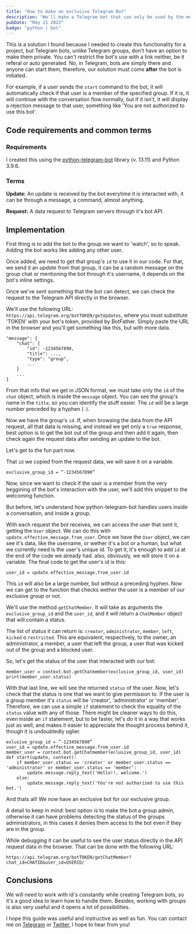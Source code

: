 ```yaml
---
title: "How to make an exclusive Telegram Bot"
description: "We'll make a Telegram bot that can only be used by the members of our exclusive group."
pubDate: "May 21 2022"
badge: "python | bot"
---
```

This is a solution I found because I needed to create this functionality for a project, but Telegram bots, unlike Telegram groups, don't have an option to make them private. You can't restrict the bot's use with a link neither, be it referal or auto generated. No, in Telegram, bots are simply there and anyone can start them, therefore, our solution must come __after__ the bot is initiated.

For example, if a user sends the `start` command to the bot, it will automatically check if that user is a member of the specified group. If it is, it will continue with the conversation flow normally, but if it isn't, it will display a rejection message to that user, something like 'You are not authorized to use this bot'.

## Code requirements and common terms

### Requirements

I created this using the [python-telegram-bot](https://github.com/python-telegram-bot/) library (v. 13.11) and Python 3.9.6.

### Terms

__Update:__ An update is received by the bot everytime it is interacted with, it can be through a message, a command, almost anything.

__Request:__ A data request to Telegram servers through it's bot API.

## Implementation

First thing is to add the bot to the group we want to 'watch', so to speak. Adding the bot works like adding any other user.

Once added, we need to get that group's `id` to use it in our code. For that, we send it an _update_ from that group, it can be a random message on the group chat or mentioning the bot through it's username, it depends on the bot's inline settings.

Once we've sent something that the bot can detect, we can check the request to the Telegram API directly in the browser.

We'll use the following URL: `https://api.telegram.org/botTOKEN/getUpdates`, where you must substitute 'TOKEN' with your bot's token, provided by BotFather. Simply paste the URL in the browser and you'll get something like this, but with more data.

```
"message": {
    "chat": {
        "id": -1234567890,
        "title": ...,
        "type": "group",
        ...
    }
    ...
}
```

From that info that we get in JSON format, we must take only the `id` of the `chat` object, which is inside the `message` object. You can see the group's name in the `title`, so you can identify the stuff easier. The `id` will be a large number preceded by a hyphen (`-`).

Now we have the group's `id`. If, when browsing the data from the API request, all that data is missing, and instead we get only a `true` response, best option is to get the bot out of the group and then add it again, then check again the request data after sending an update to the bot.

Let's get to the fun part now.

That `id` we copied from the request data, we will save it on a variable.

```
exclusive_group_id = ”-1234567890”
```

Now, since we want to check if the user is a member from the very beggining of the bot's interaction with the user, we'll add this snippet to the welcoming function. 

But before, let's understand how python-telegram-bot handles users inside a conversation, and inside a group.

With each request the bot receives, we can access the user that sent it, getting the `User` object. We can do this with `update.effective_message.from_user`. Once we have the `User` object, we can see it's data, like the username, or wether it's a bot or a human, but what we currently need is the user's unique id. To get it, it's enough to add `id` at the end of the code we already had. also, obviously, we will store it on a variable. The final code to get the user's id is this:

```
user_id = update.effective_message.from_user.id
```

This `id` will also be a large number, but without a preceding hyphen. Now we can get to the function that checks wether the user is a member of our exclusive group or not.

We'll use the method `getChatMember`. It will take as arguments the `exclusive_group_id` and the `user_id`, and it will return a `ChatMember` object that will contain a status.

The list of status it can return is: `creator`, `administrator`, `member`, `left`, `kicked` o `restricted`. This are equivalent, respectively, to the owner, an administrator, a member, a user that left the group, a user that was kicked out of the group and a blocked user.

So, let's get the status of the user that interacted with our bot:

```
member_user = context.bot.getChatmember(exclusive_group_id, user_id)
print(member_user.status)
```

With that last line, we will see the returned `status` of the user. Now, let's check that the status is one that we want to give permission to. If the user is a group member it's `status` will be 'creator', 'administrator' or 'member'. Therefore, we can use a simple `if` statement to check the equality of the `status` value with any of those. There might be cleaner ways to do this, even inside an `if` statement, but to be faster, let's do it in a way that works just as well, and makes it easier to appreciate the thought process behind it, though it is undoubtedly uglier.

```
exlusive_group_id = ”-1234567890”
user_id = update.effective_message.from_user.id
member_user = context.bot.getChatmember(eclusive_group_id, user_id)
def start(update, context):
	if member_user.status == 'creator' or member_user.status == 'administrator' or member_user.status == 'member':
		update.message.reply_text('Hello!!, welcome.')
	else:
		update.message.reply_text('You're not authorized to use this bot.')
```

And thats all! We now have an exclusive bot for our exclusive group.

A detail to keep in mind: best option is to make the bot a group admin, otherwise it can have problems detecting the status of the groups administrators, in this cases it denies them access to the bot even if they are in the group. 

While debugging it can be useful to see the user status directly in the API request data in the browser. That can be done with the following URL:

```
https://api.telegram.org/botTOKEN/getChatMember?chat_id=CHATID&user_id=USERID/
```

## Conclusions

We will need to work with id's constantly while creating Telegram bots, so it's a good idea to learn how to  handle them. Besides, working with groups is also very useful and it opens a lot of possibilities.

I hope this guide was useful and instructive as well as fun. You can contact me on [Telegram](https://t.me/carloszbent_channel) or [Twitter](https://twitter.com/CarlosZBent), I hope to hear from you!